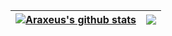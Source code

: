 | <a href="#"><img align="center" src="https://github-readme-stats-lake-eight.vercel.app/api?username=Araxeus&count_private=true&show_icons=true&theme=radical&include_all_commits=true&hide_border=true" alt="Araxeus's github stats" /></a> | <a href="#"><img align="center" src="https://github-readme-stats-lake-eight.vercel.app/api/top-langs/?username=Araxeus&exclude_repo=ScreenshotZ&theme=radical&layout=compact&hide_border=true" /></a> |
| ------------- | ------------- |
